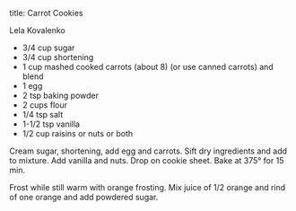 title: Carrot Cookies

Lela Kovalenko

* 3/4 cup sugar
* 3/4 cup shortening
* 1 cup mashed cooked carrots (about 8) (or use canned carrots) and blend
* 1 egg
* 2 tsp baking powder  
* 2 cups flour
* 1/4 tsp salt
* 1-1/2 tsp vanilla
* 1/2 cup raisins or nuts or both

Cream sugar, shortening, add egg and carrots.  Sift dry ingredients and add to mixture.  Add vanilla and nuts.  Drop on cookie sheet.  Bake at 375° for 15 min.

Frost while still warm with orange frosting.  Mix juice of 1/2 orange and rind of one orange and add powdered sugar.

